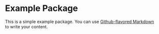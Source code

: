 # Example Package

This is a simple example package. You can use
[Github-flavored Markdown](https://github.com)
to write your content.
